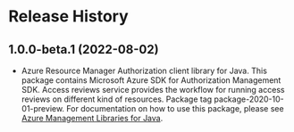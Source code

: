 # Release History

## 1.0.0-beta.1 (2022-08-02)

- Azure Resource Manager Authorization client library for Java. This package contains Microsoft Azure SDK for Authorization Management SDK. Access reviews service provides the workflow for running access reviews on different kind of resources. Package tag package-2020-10-01-preview. For documentation on how to use this package, please see [Azure Management Libraries for Java](https://aka.ms/azsdk/java/mgmt).
